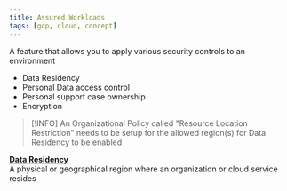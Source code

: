 ```yaml
---
title: Assured Workloads
tags: [gcp, cloud, concept]
---
```


A feature that allows you to apply various security controls to an environment

* Data Residency
* Personal Data access control
* Personal support case ownership
* Encryption

 > [!INFO]
 > An Organizational Policy called "Resource Location Restriction" needs to be setup for the allowed region(s) for Data Residency to be enabled 

**<u>Data Residency</u>**  
A physical or geographical region where an organization or cloud service resides